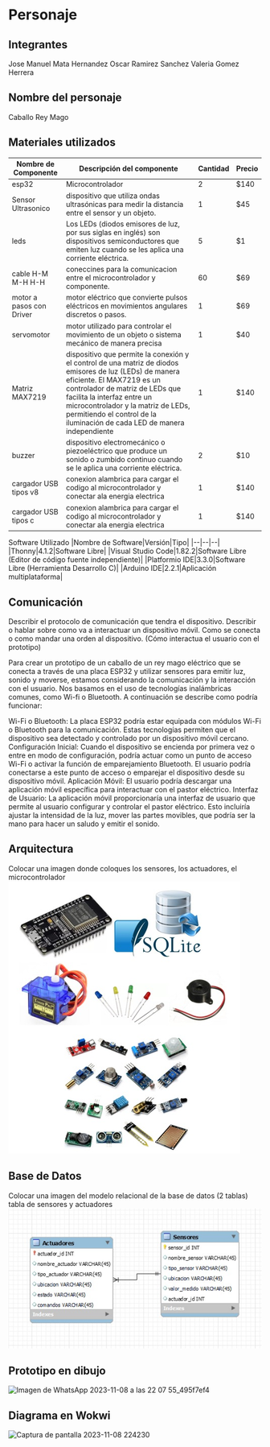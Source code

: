 # Personaje
## Integrantes
Jose Manuel Mata Hernandez
Oscar Ramirez Sanchez
Valeria Gomez Herrera
## Nombre del personaje
Caballo Rey Mago
## Materiales utilizados
| Nombre de Componente   | Descripción del componente | Cantidad | Precio |
|------------------------|-----------------------------|----------|--------|
| esp32                  | Microcontrolador           | 2        | $140    |
| Sensor Ultrasonico           |  dispositivo que utiliza ondas ultrasónicas para medir la distancia entre el sensor y un objeto.| 1        | $45    |
| leds         | Los LEDs (diodos emisores de luz, por sus siglas en inglés) son dispositivos semiconductores que emiten luz cuando se les aplica una corriente eléctrica.| 5       | $1    |
| cable H-M M-H H-H                  | coneccines para la comunicacion entre el microcontrolador y componente.|   60     | $69    |
| motor a pasos con Driver                | motor eléctrico que convierte pulsos eléctricos en movimientos angulares discretos o pasos.| 1       | $69   |
| servomotor | motor utilizado para controlar el movimiento de un objeto o sistema mecánico de manera precisa| 1       | $40   |
| Matriz MAX7219| dispositivo que permite la conexión y el control de una matriz de diodos emisores de luz (LEDs) de manera eficiente. El MAX7219 es un controlador de matriz de LEDs que facilita la interfaz entre un microcontrolador y la matriz de LEDs, permitiendo el control de la iluminación de cada LED de manera independiente | 1        | $140    |
| buzzer| dispositivo electromecánico o piezoeléctrico que produce un sonido o zumbido continuo cuando se le aplica una corriente eléctrica.|   2  | $10    |
| cargador USB tipos v8 | conexion alambrica para cargar el codigo al microcontrolador y conectar ala energia electrica   | 1        | $140    |
| cargador USB tipos c | conexion alambrica para cargar el codigo al microcontrolador y conectar ala energia electrica   | 1        | $140    |
 Software Utilizado
|Nombre de Software|Versión|Tipo|
|--|--|--|
|Thonny|4.1.2|Software Libre|
|Visual Studio Code|1.82.2|Software Libre (Editor de código fuente independiente)|
|Platformio IDE|3.3.0|Software Libre (Herramienta Desarrollo C)|
|Arduino IDE|2.2.1|Aplicación multiplataforma|


## Comunicación
Describir el protocolo de comunicación que tendra el dispositivo. Describir o hablar sobre como va a interactuar un dispositivo móvil.
Como se conecta o como mandar una orden al dispositivo. (Cómo interactua el usuario con el prototipo)

Para crear un prototipo de un caballo de un rey mago eléctrico que se conecta a través de una placa ESP32 y utilizar sensores para emitir luz, sonido y moverse, estamos considerando la comunicación y la interacción con el usuario. Nos basamos en el uso de tecnologías inalámbricas comunes, como Wi-fi o Bluetooth.
A continuación se describe como podría funcionar: 

Wi-Fi o Bluetooth: La placa ESP32 podría estar equipada con módulos Wi-Fi o Bluetooth para la comunicación. Estas tecnologías permiten que el dispositivo sea detectado y controlado por un dispositivo móvil cercano.
Configuración Inicial: Cuando el dispositivo se encienda por primera vez o entre en modo de configuración, podría actuar como un punto de acceso Wi-Fi o activar la función de emparejamiento Bluetooth. El usuario podría conectarse a este punto de acceso o emparejar el dispositivo desde su dispositivo móvil.
Aplicación Móvil: El usuario podría descargar una aplicación móvil específica para interactuar con el pastor eléctrico.
Interfaz de Usuario: La aplicación móvil proporcionaría una interfaz de usuario que permite al usuario configurar y controlar el pastor eléctrico. Esto incluiría ajustar la intensidad de la luz, mover las partes movibles, que podría ser la mano para hacer un saludo y emitir el sonido.

## Arquitectura
Colocar una imagen donde coloques los sensores, los actuadores, el microcontrolador
![Imagen de los componentes, la arquitectura](https://github.com/RamiroHerreraX/Personaje/blob/main/imagenes/Arquitectura.jpg?raw=true)

## Base de Datos
Colocar una imagen del modelo relacional de la base de datos (2 tablas) tabla de sensores y actuadores
![Imagen del modelo relacional de la base de datos](https://github.com/RamiroHerreraX/Personaje/blob/main/imagenes/Modelo%20Relacional%20BD.jpg?raw=true)

## Prototipo en dibujo
![Imagen de WhatsApp 2023-11-08 a las 22 07 55_495f7ef4](https://github.com/18Manu/Personaje/assets/116208760/d20bba6b-53a1-44a6-b7f2-bc16c7301c58)


## Diagrama en Wokwi
![Captura de pantalla 2023-11-08 224230](https://github.com/18Manu/Personaje/assets/116208760/f76099b5-0a13-466f-8a16-abd65436611f)
